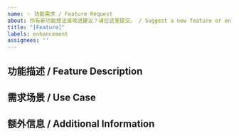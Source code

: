 ```yaml
---
name: ✨ 功能需求 / Feature Request
about: 你有新功能想法或改进建议？请在这里提交。 / Suggest a new feature or enhancement.
title: "[Feature]"
labels: enhancement
assignees: ''
---
```


## 功能描述 / Feature Description
<!--请详细描述你想要的功能或改进。  
Describe the feature you want in detail.-->

## 需求场景 / Use Case
<!--描述该功能将如何使用，解决什么问题。  
Describe the use case and the problem this feature solves.-->

## 额外信息 / Additional Information
<!--提供任何额外的说明或截图。  
Provide any additional information or screenshots.-->
